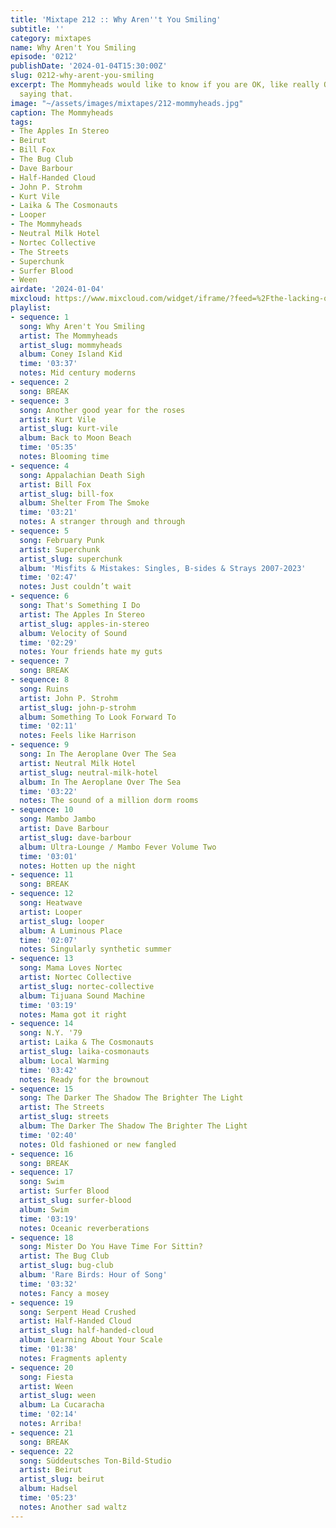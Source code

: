 ```yaml
---
title: 'Mixtape 212 :: Why Aren''t You Smiling'
subtitle: ''
category: mixtapes
name: Why Aren't You Smiling
episode: '0212'
publishDate: '2024-01-04T15:30:00Z'
slug: 0212-why-arent-you-smiling
excerpt: The Mommyheads would like to know if you are OK, like really OK and not just
  saying that.
image: "~/assets/images/mixtapes/212-mommyheads.jpg"
caption: The Mommyheads
tags:
- The Apples In Stereo
- Beirut
- Bill Fox
- The Bug Club
- Dave Barbour
- Half-Handed Cloud
- John P. Strohm
- Kurt Vile
- Laika & The Cosmonauts
- Looper
- The Mommyheads
- Neutral Milk Hotel
- Nortec Collective
- The Streets
- Superchunk
- Surfer Blood
- Ween
airdate: '2024-01-04'
mixcloud: https://www.mixcloud.com/widget/iframe/?feed=%2Fthe-lacking-org%2Fevlyai-212-why-arent-you-smiling%2F&hide_artwork=1&hide_cover=1
playlist:
- sequence: 1
  song: Why Aren't You Smiling
  artist: The Mommyheads
  artist_slug: mommyheads
  album: Coney Island Kid
  time: '03:37'
  notes: Mid century moderns
- sequence: 2
  song: BREAK
- sequence: 3
  song: Another good year for the roses
  artist: Kurt Vile
  artist_slug: kurt-vile
  album: Back to Moon Beach
  time: '05:35'
  notes: Blooming time
- sequence: 4
  song: Appalachian Death Sigh
  artist: Bill Fox
  artist_slug: bill-fox
  album: Shelter From The Smoke
  time: '03:21'
  notes: A stranger through and through
- sequence: 5
  song: February Punk
  artist: Superchunk
  artist_slug: superchunk
  album: 'Misfits & Mistakes: Singles, B-sides & Strays 2007-2023'
  time: '02:47'
  notes: Just couldn’t wait
- sequence: 6
  song: That's Something I Do
  artist: The Apples In Stereo
  artist_slug: apples-in-stereo
  album: Velocity of Sound
  time: '02:29'
  notes: Your friends hate my guts
- sequence: 7
  song: BREAK
- sequence: 8
  song: Ruins
  artist: John P. Strohm
  artist_slug: john-p-strohm
  album: Something To Look Forward To
  time: '02:11'
  notes: Feels like Harrison
- sequence: 9
  song: In The Aeroplane Over The Sea
  artist: Neutral Milk Hotel
  artist_slug: neutral-milk-hotel
  album: In The Aeroplane Over The Sea
  time: '03:22'
  notes: The sound of a million dorm rooms
- sequence: 10
  song: Mambo Jambo
  artist: Dave Barbour
  artist_slug: dave-barbour
  album: Ultra-Lounge / Mambo Fever Volume Two
  time: '03:01'
  notes: Hotten up the night
- sequence: 11
  song: BREAK
- sequence: 12
  song: Heatwave
  artist: Looper
  artist_slug: looper
  album: A Luminous Place
  time: '02:07'
  notes: Singularly synthetic summer
- sequence: 13
  song: Mama Loves Nortec
  artist: Nortec Collective
  artist_slug: nortec-collective
  album: Tijuana Sound Machine
  time: '03:19'
  notes: Mama got it right
- sequence: 14
  song: N.Y. '79
  artist: Laika & The Cosmonauts
  artist_slug: laika-cosmonauts
  album: Local Warming
  time: '03:42'
  notes: Ready for the brownout
- sequence: 15
  song: The Darker The Shadow The Brighter The Light
  artist: The Streets
  artist_slug: streets
  album: The Darker The Shadow The Brighter The Light
  time: '02:40'
  notes: Old fashioned or new fangled
- sequence: 16
  song: BREAK
- sequence: 17
  song: Swim
  artist: Surfer Blood
  artist_slug: surfer-blood
  album: Swim
  time: '03:19'
  notes: Oceanic reverberations
- sequence: 18
  song: Mister Do You Have Time For Sittin?
  artist: The Bug Club
  artist_slug: bug-club
  album: 'Rare Birds: Hour of Song'
  time: '03:32'
  notes: Fancy a mosey
- sequence: 19
  song: Serpent Head Crushed
  artist: Half-Handed Cloud
  artist_slug: half-handed-cloud
  album: Learning About Your Scale
  time: '01:38'
  notes: Fragments aplenty
- sequence: 20
  song: Fiesta
  artist: Ween
  artist_slug: ween
  album: La Cucaracha
  time: '02:14'
  notes: Arriba!
- sequence: 21
  song: BREAK
- sequence: 22
  song: Süddeutsches Ton-Bild-Studio
  artist: Beirut
  artist_slug: beirut
  album: Hadsel
  time: '05:23'
  notes: Another sad waltz
---
```


